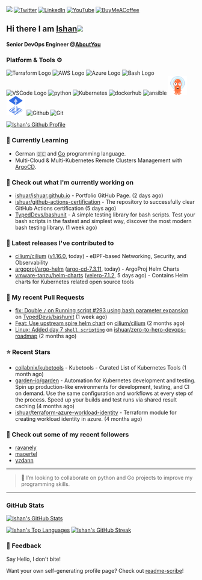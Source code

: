 <img src="https://visitor-badge.laobi.icu/badge?page_id=ishuar.ishuar&" width="105px"/> [![Twitter](https://img.shields.io/badge/Twitter-%231DA1F2.svg?style=for-the-badge&logo=Twitter&logoColor=white)](https://twitter.com/ishuar_)
[![LinkedIn](https://img.shields.io/badge/linkedin-%230077B5.svg?style=for-the-badge&logo=linkedin&logoColor=white)](https://linkedin.com/in/ishuar)
[![YouTube](https://img.shields.io/badge/YouTube-%23FF0000.svg?style=for-the-badge&logo=YouTube&logoColor=white)](https://www.youtube.com/@learndevopsdotin) [![BuyMeACoffee](https://img.shields.io/badge/Buy%20Me%20a%20Coffee-ffdd00?style=for-the-badge&logo=buy-me-a-coffee&logoColor=black)](https://www.buymeacoffee.com/ishuar)

## Hi there I am [Ishan](https://ishan.learndevops.in/)<img src="https://raw.githubusercontent.com/MartinHeinz/MartinHeinz/master/wave.gif" width="30px">

#### Senior DevOps Engineer @[AboutYou](https://corporate.aboutyou.de/en/)

### Platform & Tools ⚙️



<p>
  <img src="https://user-images.githubusercontent.com/25181517/183345121-36788a6e-5462-424a-be67-af1ebeda79a2.png" alt="Terraform Logo" width="50" height="50" />
  <img src="https://cdn.worldvectorlogo.com/logos/aws-2.svg" alt="AWS Logo" width="50" height="50" />
  <img src="https://cdn.worldvectorlogo.com/logos/azure-1.svg" alt="Azure Logo" width="50" height="50" />
  <img src="https://cdn.worldvectorlogo.com/logos/bash-1.svg" alt="Bash Logo" width="50" height="50"  width="50" height="50" />
  <img src="https://cdn.worldvectorlogo.com/logos/visual-studio-code-1.svg" alt="VSCode Logo" width="50" height="50"/>
  <img src="https://worldvectorlogo.com/logos/python-5.svg"alt="python" width="50" height="50" />
  <img src="https://worldvectorlogo.com/logos/kubernets.svg" alt="Kubernetes" width="50" height="50" />
  <img src="https://cdn.worldvectorlogo.com/logos/docker.svg" alt="dockerhub" width="50" height="50" />
  <img src="https://cdn.worldvectorlogo.com/logos/ansible.svg" alt="ansible" width="50" height="50" />
  <img src="./svg/argoprojio-icon.svg" alt="argocd" width="50" height="50" />
  <img src="./svg/fluxcdio-icon.svg" alt="fluxcd" width="50" height="50" />
  <img src="https://worldvectorlogo.com/logos/github-icon-2.svg" alt="Github" width="50" height="50" />
  <img src="https://worldvectorlogo.com/logos/git-icon.svg" alt="Git" width="50" height="50" />
</p>

[![Ishan's Github Profile](https://github-profile-summary-cards.vercel.app/api/cards/profile-details?username=ishuar&theme=github_dark)](https://github.com/vn7n24fzkq/github-profile-summary-cards)


### 🌱 Currently Learning

- German 🇩🇪 and [Go](https://go.dev/doc/) programming language.
- Multi-Cloud & Multi-Kubernetes Remote Clusters Management with [ArgoCD](https://argoproj.io/argo-cd/).

### 👷 Check out what I'm currently working on

- [ishuar/ishuar.github.io](https://github.com/ishuar/ishuar.github.io) - Portfolio GitHub Page. (2 days ago)
- [ishuar/github-actions-certification](https://github.com/ishuar/github-actions-certification) - The repository to successfully clear GitHub Actions certification (5 days ago)
- [TypedDevs/bashunit](https://github.com/TypedDevs/bashunit) - A simple testing library for bash scripts. Test your bash scripts in the fastest and simplest way, discover the most modern bash testing library. (1 week ago)

### 🔭 Latest releases I've contributed to

- [cilium/cilium](https://github.com/cilium/cilium) ([v1.16.0](https://github.com/cilium/cilium/releases/tag/v1.16.0), today) - eBPF-based Networking, Security, and Observability
- [argoproj/argo-helm](https://github.com/argoproj/argo-helm) ([argo-cd-7.3.11](https://github.com/argoproj/argo-helm/releases/tag/argo-cd-7.3.11), today) - ArgoProj Helm Charts
- [vmware-tanzu/helm-charts](https://github.com/vmware-tanzu/helm-charts) ([velero-7.1.2](https://github.com/vmware-tanzu/helm-charts/releases/tag/velero-7.1.2), 5 days ago) - Contains Helm charts for Kubernetes related open source tools

### 🔨 My recent Pull Requests

- [fix: Double `/` on Running script #293 using bash parameter expansion](https://github.com/TypedDevs/bashunit/pull/297) on [TypedDevs/bashunit](https://github.com/TypedDevs/bashunit) (1 week ago)
- [Feat: Use upstream spire helm chart](https://github.com/cilium/cilium/pull/32716) on [cilium/cilium](https://github.com/cilium/cilium) (2 months ago)
- [Linux: Added day 7 `shell scripting`](https://github.com/ishuar/zero-to-hero-devops-roadmap/pull/11) on [ishuar/zero-to-hero-devops-roadmap](https://github.com/ishuar/zero-to-hero-devops-roadmap) (2 months ago)

### ⭐ Recent Stars

- [collabnix/kubetools](https://github.com/collabnix/kubetools) - Kubetools - Curated List of Kubernetes Tools (1 month ago)
- [garden-io/garden](https://github.com/garden-io/garden) - Automation for Kubernetes development and testing. Spin up production-like environments for development, testing, and CI on demand. Use the same configuration and workflows at every step of the process. Speed up your builds and test runs via shared result caching (4 months ago)
- [ishuar/terraform-azure-workload-identity](https://github.com/ishuar/terraform-azure-workload-identity) - Terraform module for creating workload identity in azure. (4 months ago)

### 👯 Check out some of my recent followers

- [ravanely](https://github.com/ravanely)
- [maoertel](https://github.com/maoertel)
- [yzdann](https://github.com/yzdann)

---
> 👯 I’m looking to collaborate on python and Go projects to improve my programming skills.
---
### GitHub Stats

[![Ishan's GitHub Stats](https://github-readme-stats-ishuar.vercel.app/api?username=ishuar&show_icons=true&count_private=true&theme=radical&show=prs_merged_percentage&rank_icon=github)](https://github.com/ishuar/github-readme-stats)

[![Ishan's Top Languages](https://github-readme-stats-ishuar.vercel.app/api/top-langs?username=ishuar&layout=compact&langs_count=8&card_width=400&theme=radical)](#)
[![Ishan's GitHub Streak](https://streak-stats.demolab.com?user=ishuar&theme=radical&hide_border=false&card_width=400)](https://git.io/streak-stats)

### 💬 Feedback

Say Hello, I don't bite!


Want your own self-generating profile page? Check out [readme-scribe](https://github.com/muesli/readme-scribe)!
